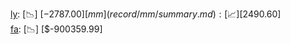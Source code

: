[ly](record/ly/summary.md): [📉] [$-2787.00]  
[mm](record/mm/summary.md): [📈] [$2490.60]  
[fa](record/fa/summary.md): [📉] [$-900359.99]  
